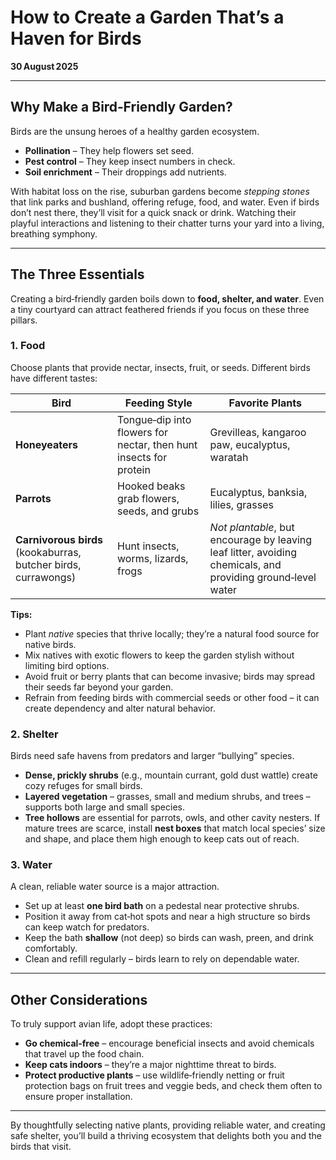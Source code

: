 # How to Create a Garden That’s a Haven for Birds  
**30 August 2025**

---

## Why Make a Bird‑Friendly Garden?

Birds are the unsung heroes of a healthy garden ecosystem.  
- **Pollination** – They help flowers set seed.  
- **Pest control** – They keep insect numbers in check.  
- **Soil enrichment** – Their droppings add nutrients.  

With habitat loss on the rise, suburban gardens become *stepping stones* that link parks and bushland, offering refuge, food, and water. Even if birds don’t nest there, they’ll visit for a quick snack or drink. Watching their playful interactions and listening to their chatter turns your yard into a living, breathing symphony.

---

## The Three Essentials

Creating a bird‑friendly garden boils down to **food, shelter, and water**. Even a tiny courtyard can attract feathered friends if you focus on these three pillars.

### 1. Food

Choose plants that provide nectar, insects, fruit, or seeds. Different birds have different tastes:

| Bird | Feeding Style | Favorite Plants |
|------|---------------|-----------------|
| **Honeyeaters** | Tongue‑dip into flowers for nectar, then hunt insects for protein | Grevilleas, kangaroo paw, eucalyptus, waratah |
| **Parrots** | Hooked beaks grab flowers, seeds, and grubs | Eucalyptus, banksia, lilies, grasses |
| **Carnivorous birds** (kookaburras, butcher birds, currawongs) | Hunt insects, worms, lizards, frogs | *Not plantable*, but encourage by leaving leaf litter, avoiding chemicals, and providing ground‑level water |

**Tips:**
- Plant *native* species that thrive locally; they’re a natural food source for native birds.  
- Mix natives with exotic flowers to keep the garden stylish without limiting bird options.  
- Avoid fruit or berry plants that can become invasive; birds may spread their seeds far beyond your garden.  
- Refrain from feeding birds with commercial seeds or other food – it can create dependency and alter natural behavior.

### 2. Shelter

Birds need safe havens from predators and larger “bullying” species.

- **Dense, prickly shrubs** (e.g., mountain currant, gold dust wattle) create cozy refuges for small birds.  
- **Layered vegetation** – grasses, small and medium shrubs, and trees – supports both large and small species.  
- **Tree hollows** are essential for parrots, owls, and other cavity nesters. If mature trees are scarce, install **nest boxes** that match local species’ size and shape, and place them high enough to keep cats out of reach.

### 3. Water

A clean, reliable water source is a major attraction.

- Set up at least **one bird bath** on a pedestal near protective shrubs.  
- Position it away from cat‑hot spots and near a high structure so birds can keep watch for predators.  
- Keep the bath **shallow** (not deep) so birds can wash, preen, and drink comfortably.  
- Clean and refill regularly – birds learn to rely on dependable water.

---

## Other Considerations

To truly support avian life, adopt these practices:

- **Go chemical‑free** – encourage beneficial insects and avoid chemicals that travel up the food chain.  
- **Keep cats indoors** – they’re a major nighttime threat to birds.  
- **Protect productive plants** – use wildlife‑friendly netting or fruit protection bags on fruit trees and veggie beds, and check them often to ensure proper installation.

---

By thoughtfully selecting native plants, providing reliable water, and creating safe shelter, you’ll build a thriving ecosystem that delights both you and the birds that visit.